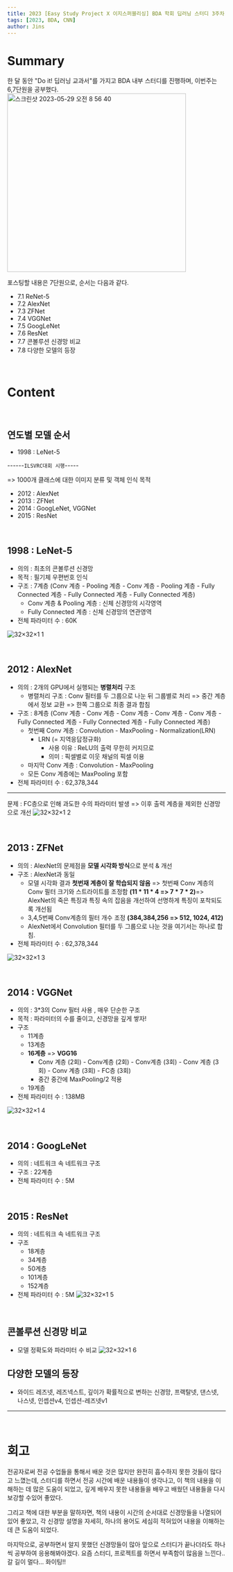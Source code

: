 ```yaml
---
title: 2023 [Easy Study Project X 이지스퍼블리싱] BDA 학회 딥러닝 스터디 3주차 7. 콘벌루션 신경망 모델 (Convolution Neural Network Model)
tags: [2023, BDA, CNN]
author: Jins
---
```


# Summary
한 달 동안 "Do it! 딥러닝 교과서"를 가지고 BDA 내부 스터디를 진행하며, 이번주는 6,7단원을 공부했다. 
<img width="412" alt="스크린샷 2023-05-29 오전 8 56 40" src="https://github.com/whatareyoudoingz/whatareyoudoingz.github.io/assets/108795647/7f925ac8-8fcd-43c1-80f9-bbd5475564a9">

포스팅할 내용은 7단원으로, 순서는 다음과 같다. 

- 7.1 ReNet-5
- 7.2 AlexNet
- 7.3 ZFNet
- 7.4 VGGNet
- 7.5 GoogLeNet
- 7.6 ResNet
- 7.7 콘볼루션 신경망 비교
- 7.8 다양한 모델의 등장

<br/>

# **Content**

<br/>

## **연도별 모델 순서**
- 1998 : LeNet-5

------`ILSVRC대회 시행`----- 

=> 1000개 클래스에 대한 이미지 분류 및 객체 인식 목적

- 2012 : AlexNet
- 2013 : ZFNet
- 2014 : GoogLeNet, VGGNet
- 2015 : ResNet

<br/>

## 1998 : **LeNet-5**
- 의의 : 최초의 콘볼루션 신경망
- 목적 : 필기체 우편번호 인식
- 구조 : 7계층 (Conv 계층 - Pooling 계층 - Conv 계층 - Pooling 계층 - Fully Connected 계층 - Fully Connected 계층 - Fully Connected 계층)
    - Conv 계층 & Pooling 계층 : 신체 신경망의 시각영역
    - Fully Connected 계층 : 신체 신경망의 연관영역
- 전체 파라미터 수 : 60K

![32×32×1 1](https://github.com/whatareyoudoingz/whatareyoudoingz.github.io/assets/108795647/23be5465-8c63-49c0-bf95-721d82140fb8)

<br/>

## 2012 : **AlexNet**
- 의의 : 2개의 GPU에서 실행되는 **병렬처리** 구조
    - 병렬처리 구조 : Conv 필터를 두 그룹으로 나눈 뒤 그룹별로 처리 => 중간 계층에서 정보 교환 => 한쪽 그룹으로 최종 결과 합침
- 구조 : 8계층 (Conv 계층 - Conv 계층 - Conv 계층 - Conv 계층 - Conv 계층 - Fully Connected 계층 - Fully Connected 계층 - Fully Connected 계층)
    - 첫번째 Conv 계층 : Convolution - MaxPooling - Normalization(LRN)
        - LRN (= 지역응답정규화)
            - 사용 이유 : ReLU의 출력 무한히 커지므로
            - 의미 : 픽셀별로 이웃 채널의 픽셀 이용
    - 마지막 Conv 계층 : Convolution - MaxPooling
    - 모든 Conv 계층에는 MaxPooling 포함
- 전체 파라미터 수 : 62,378,344

---
문제 : FC층으로 인해 과도한 수의 파라미터 발생 => 이후 출력 계층을 제외한 신경망으로 개선
![32×32×1 2](https://github.com/whatareyoudoingz/whatareyoudoingz.github.io/assets/108795647/013d42f1-9247-41a0-a0b0-7f22399d77ae)

<br/>

## 2013 : **ZFNet**
- 의의 : AlexNet의 문제점을 **모델 시각화 방식**으로 분석 & 개선
- 구조 : AlexNet과 동일
    - 모델 시각화 결과 **첫번재 계층이 잘 학습되지 않음** => 첫번째 Conv 계층의 Conv 필터 크기와 스트라이트를 조정함 **(11 * 11 * 4 => 7 * 7 * 2)**=> AlexNet의 죽은 특징과 특징 속의 잡음을 개선하여 선명하게 특징이 포착되도록 개선됨
    - 3,4,5번째 Conv계층의 필터 개수 조정 **(384,384,256 => 512, 1024, 412)**
    - AlexNet에서 Convolution 필터를 두 그룹으로 나눈 것을 여기서는 하나로 합침.
- 전체 파라미터 수 : 62,378,344

![32×32×1 3](https://github.com/whatareyoudoingz/whatareyoudoingz.github.io/assets/108795647/d2fc8d2d-3b81-4858-bdf9-dfdbe507a8cb)

<br/>

## 2014 : **VGGNet**
- 의의 : 3*3의 Conv 필터 사용 , 매우 단순한 구조
- 목적 : 파라미터의 수를 줄이고, 신경망을 깊게 쌓자!
- 구조 
    - 11계층
    - 13계층
    - **16계층** => **VGG16** 
        - Conv 계층 (2회) - Conv계층 (2회) - Conv계층 (3회) - Conv 계층 (3회) - Conv 계층 (3회) - FC층 (3회)
        - 중간 중간에 MaxPooling/2 적용
    - 19계층
- 전체 파라미터 수 : 138MB

![32×32×1 4](https://github.com/whatareyoudoingz/whatareyoudoingz.github.io/assets/108795647/9872fb6a-1e7e-4eea-a128-b86f1885cc1b)

<br/>

## 2014 : **GoogLeNet**
- 의의 : 네트워크 속 네트워크 구조
- 구조 : 22계층
- 전체 파라미터 수 : 5M

<br/>

## 2015 : **ResNet**
- 의의 : 네트워크 속 네트워크 구조
- 구조 
    - 18계층
    - 34계층
    - 50계층
    - 101계층
    - 152계층
- 전체 파라미터 수 : 5M
![32×32×1 5](https://github.com/whatareyoudoingz/whatareyoudoingz.github.io/assets/108795647/3decd472-91d3-49e2-ad4c-ad59c8bacd2a)

<br/>

## **콘볼루션 신경망 비교**

- 모델 정확도와 파라미터 수 비교
![32×32×1 6](https://github.com/whatareyoudoingz/whatareyoudoingz.github.io/assets/108795647/0527b817-2e80-427d-a14d-1287ef660b0c)

## **다양한 모델의 등장**
- 와이드 레즈넷, 레즈넥스트, 깊이가 확률적으로 변하는 신경망, 프랙탈넷, 댄스넷, 나스넷, 인셉션v4, 인셉션-레즈넷v1

---
<br/>

# **회고**

전공자로써 전공 수업들을 통해서 배운 것은 많지만 완전히 흡수하지 못한 것들이 많다고 느꼈는데, 스터디를 하면서 전공 시간에 배운 내용들이 생각나고, 이 책의 내용을 이해하는 데 많은 도움이 되었고, 깊게 배우지 못한 내용들을 배우고 배웠던 내용들을 다시 보강할 수있어 좋았다. 

그리고 책에 대한 부분을 말하자면, 책의 내용이 시간의 순서대로 신경망들을 나열되어 있어 좋았고, 각 신경망 설명을 자세히, 하나의 용어도 세심히 적혀있어 내용을 이해하는데 큰 도움이 되었다.

마지막으로, 공부하면서 알지 못했던 신경망들이 많아 앞으로 스터디가 끝나더라도 하나씩 공부하여 응용해봐야겠다. 요즘 스터디, 프로젝트를 하면서 부족함이 많음을 느낀다.. 갈 길이 멀다... 화이팅!!